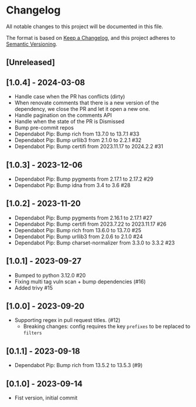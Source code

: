 # Changelog

All notable changes to this project will be documented in this file.

The format is based on [Keep a Changelog](https://keepachangelog.com/en/1.1.0/),
and this project adheres to [Semantic Versioning](https://semver.org/spec/v2.0.0.html).

## [Unreleased]

## [1.0.4] - 2024-03-08
- Handle case when the PR has conflicts (dirty)
- When renovate comments that there is a new version of the dependency, we close the PR and let it open a new one.
- Handle pagination on the comments API
- Handle when the state of the PR is Dismissed
- Bump pre-commit repos
- Dependabot Pip: Bump rich from 13.7.0 to 13.7.1 #33
- Dependabot Pip: Bump urllib3 from 2.1.0 to 2.2.1 #32
- Dependabot Pip: Bump certifi from 2023.11.17 to 2024.2.2 #31

## [1.0.3] - 2023-12-06
- Dependabot Pip: Bump pygments from 2.17.1 to 2.17.2 #29
- Dependabot Pip: Bump idna from 3.4 to 3.6 #28

## [1.0.2] - 2023-11-20
- Dependabot Pip: Bump pygments from 2.16.1 to 2.17.1 #27
- Dependabot Pip: Bump certifi from 2023.7.22 to 2023.11.17 #26
- Dependabot Pip: Bump rich from 13.6.0 to 13.7.0 #25
- Dependabot Pip: Bump urllib3 from 2.0.6 to 2.1.0 #24
- Dependabot Pip: Bump charset-normalizer from 3.3.0 to 3.3.2 #23

## [1.0.1] - 2023-09-27
- Bumped to python 3.12.0 #20
- Fixing multi tag vuln scan + bump dependencies (#16)
- Added trivy #15

## [1.0.0] - 2023-09-20
- Supporting regex in pull request titles. (#12)
  - Breaking changes: config requires the key `prefixes` to be replaced to `filters`

## [0.1.1] - 2023-09-18
- Dependabot Pip: Bump rich from 13.5.2 to 13.5.3 (#9)

## [0.1.0] - 2023-09-14
- Fist version, initial commit
